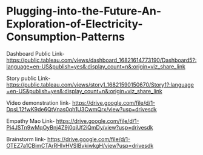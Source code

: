 # Plugging-into-the-Future-An-Exploration-of-Electricity-Consumption-Patterns


Dashboard Public Link- https://public.tableau.com/views/dashboard_16821614773190/Dashboard5?:language=en-US&publish=yes&:display_count=n&:origin=viz_share_link

Story public Link- https://public.tableau.com/views/story1_16821590150670/Story1?:language=en-US&publish=yes&:display_count=n&:origin=viz_share_link

Video demonstration link- https://drive.google.com/file/d/1-DpsL12fwK9de6QtVnas0qh1U3CwmQrx/view?usp=drivesdk

Empathy Mao Link- https://drive.google.com/file/d/1-Pi4JSTn9wMqOyBnj4Z9j0qiUf2iQmDy/view?usp=drivesdk

Brainstorm link- https://drive.google.com/file/d/1-OTEZ7a1CBimCTArRHIvHVSIBvkiwkgH/view?usp=drivesdk
